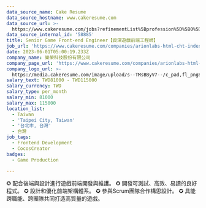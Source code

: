 ```yaml
---
data_source_name: Cake Resume
data_source_hostname: www.cakeresume.com
data_source_url: >-
  https://www.cakeresume.com/jobs?refinementList%5Bprofession%5D%5B0%5D=game-production&range%5Bsalary_range%5D%5Bmin%5D=100000
data_source_internal_id: '58885'
title: Senior Game Front-end Engineer【資深遊戲前端工程師】
job_url: 'https://www.cakeresume.com/companies/arionlabs-html-cht-index-html/jobs/bcf8ed'
date: 2023-06-01T05:00:19.233Z
company_name: 樂榮科技股份有限公司
company_page_url: 'https://www.cakeresume.com/companies/arionlabs-html-cht-index-html'
company_logo_url: >-
  https://media.cakeresume.com/image/upload/s--TMsBByV7--/c_pad,fl_png8,h_200,w_200/v1618990974/sznscywsndnsiebn2uut.png
salary_text: TWD81000 - TWD115000
salary_currency: TWD
salary_type: per_month
salary_min: 81000
salary_max: 115000
location_list:
  - Taiwan
  - 'Taipei City, Taiwan'
  - '台北市, 台灣'
  - 台灣
job_tags:
  - Frontend Development
  - CocosCreator
badges:
  - Game Production

---
```


✪ 配合後端與設計進行遊戲前端開發與維護。 ✪ 開發可測試、高效、易讀的良好程式。 ✪ 設計和優化前端架構體系。 ✪ 參與Scrum團隊合作構思設計。 ✪ 具能跨職能、跨團隊共同打造高質量的遊戲。